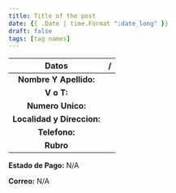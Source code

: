 ```yaml
---
title: Title of the post
date: {{ .Date | time.Format ":date_long" }}
draft: false
tags: [tag names]
---
```


|          **Datos**         | / |
|:--------------------------:|:-:|
| **Nombre Y Apellido:**     |   |
| **V o T:**                 |   |
| **Numero Unico:**          |   |
| **Localidad y Direccion:** |   |
| **Telefono:**              |   |
| **Rubro**                  |   |

**Estado de Pago:** N/A

**Correo:** N/A
